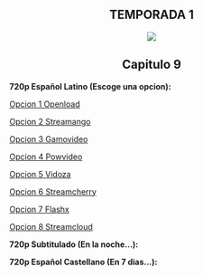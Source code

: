 ## <div align="center">TEMPORADA 1
<div align="center"><img src="https://image.tmdb.org/t/p/w780/10PrhMvQnTyZSPJ5j2ftBpvtmx1.jpg"></div>

## <div align="center">Capitulo 9</center></div>

<b>720p Español Latino (Escoge una opcion):</b>

<a href="https://openload.co/f/qm0C1LqroYg/">Opcion 1 Openload</a>

<a href="https://streamango.com/f/oesloalnbctfrkkc/">Opcion 2 Streamango</a>

<a href="http://gamovideo.com/kxwjpy2lyqs9">Opcion 3 Gamovideo</a>

<a href="http://powvideo.net/ysa6wqmkgowt">Opcion 4 Powvideo</a>

<a href="https://vidoza.net/a22m9b8kukvl.html">Opcion 5 Vidoza</a>

<a href="https://streamcherry.com/f/rnfmdmootlnkcqrq/">Opcion 6 Streamcherry</a>

<a href="https://www.flashx.tv/spii70pubfi1.html">Opcion 7 Flashx</a>

<a href="http://streamcloud.eu/760igprnywsw">Opcion 8 Streamcloud</a>

<b>720p Subtitulado (En la noche...):</b>

<b>720p Español Castellano (En 7 dias...):</b>
